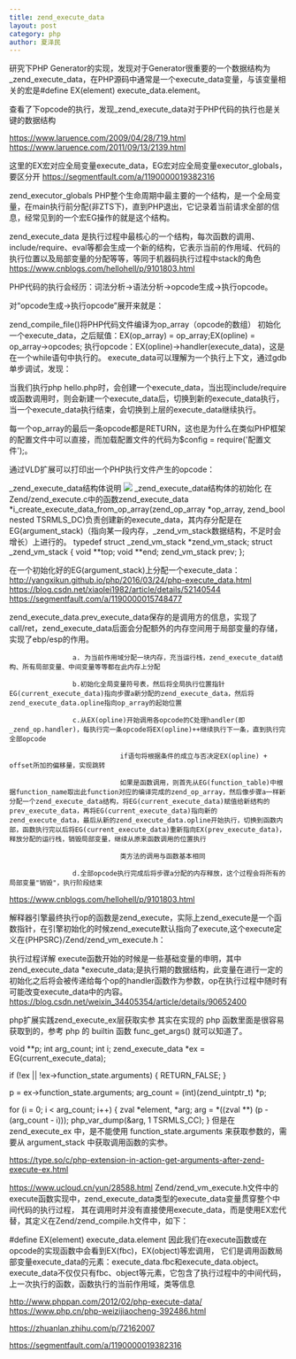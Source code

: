 ```yaml
---
title: zend_execute_data
layout: post
category: php
author: 夏泽民
---
```

研究下PHP Generator的实现，发现对于Generator很重要的一个数据结构为_zend_execute_data，在PHP源码中通常是一个execute_data变量，与该变量相关的宏是#define EX(element) execute_data.element。

查看了下opcode的执行，发现_zend_execute_data对于PHP代码的执行也是关键的数据结构

https://www.laruence.com/2009/04/28/719.html
https://www.laruence.com/2011/09/13/2139.html

这里的EX宏对应全局变量execute_data，EG宏对应全局变量executor_globals，要区分开
  https://segmentfault.com/a/1190000019382316
  
  zend_executor_globals     PHP整个生命周期中最主要的一个结构，是一个全局变量，在main执行前分配(非ZTS下)，直到PHP退出，它记录着当前请求全部的信息，经常见到的一个宏EG操作的就是这个结构。
  
   zend_execute_data  是执行过程中最核心的一个结构，每次函数的调用、include/require、eval等都会生成一个新的结构，它表示当前的作用域、代码的执行位置以及局部变量的分配等等，等同于机器码执行过程中stack的角色
   https://www.cnblogs.com/hellohell/p/9101803.html
<!-- more -->
PHP代码的执行会经历：词法分析->语法分析->opcode生成->执行opcode。

对“opcode生成->执行opcode”展开来就是：

zend_compile_file()将PHP代码文件编译为op_array（opcode的数组）
初始化一个execute_data，之后赋值：EX(op_array) = op_array;EX(opline) = op_array->opcodes;
执行opcode：EX(opline)->handler(execute_data)，这是在一个while语句中执行的。
execute_data可以理解为一个执行上下文，通过gdb单步调试，发现：

当我们执行php hello.php时，会创建一个execute_data，当出现include/require或函数调用时，则会新建一个execute_data后，切换到新的execute_data执行，当一个execute_data执行结束，会切换到上层的execute_data继续执行。


每一个op_array的最后一条opcode都是RETURN，这也是为什么在类似PHP框架的配置文件中可以直接<?php return [配置信息]; ?>，而加载配置文件的代码为$config = require('配置文件');。

通过VLD扩展可以打印出一个PHP执行文件产生的opcode：

_zend_execute_data结构体说明
	<img src="{{site.url}}{{site.baseurl}}/img/zend_execuable.png"/>
_zend_execute_data结构体的初始化
在Zend/zend_execute.c中的函数zend_execute_data *i_create_execute_data_from_op_array(zend_op_array *op_array, zend_bool nested TSRMLS_DC)负责创建新的execute_data，其内存分配是在EG(argument_stack)（指向某一段内存，_zend_vm_stack数据结构，不足时会增长）上进行的。
typedef struct _zend_vm_stack *zend_vm_stack;
struct _zend_vm_stack {
    void **top;
    void **end;
    zend_vm_stack prev;
};

在一个初始化好的EG(argument_stack)上分配一个execute_data：
http://yangxikun.github.io/php/2016/03/24/php-execute_data.html
https://blog.csdn.net/xiaolei1982/article/details/52140544
https://segmentfault.com/a/1190000015748477

zend_execute_data.prev_execute_data保存的是调用方的信息，实现了call/ret，zend_execute_data后面会分配额外的内存空间用于局部变量的存储，实现了ebp/esp的作用。

                    a. 为当前作用域分配一块内存，充当运行栈，zend_execute_data结构、所有局部变量、中间变量等等都在此内存上分配

                    b.初始化全局变量符号表，然后将全局执行位置指针EG(current_execute_data)指向步骤a新分配的zend_execute_data，然后将zend_execute_data.opline指向op_array的起始位置

                    c.从EX(opline)开始调用各opcode的C处理handler(即_zend_op.handler)，每执行完一条opcode将EX(opline)++继续执行下一条，直到执行完全部opcode

                                if语句将根据条件的成立与否决定EX(opline) + offset所加的偏移量，实现跳转

                                如果是函数调用，则首先从EG(function_table)中根据function_name取出此function对应的编译完成的zend_op_array，然后像步骤a一样新分配一个zend_execute_data结构，将EG(current_execute_data)赋值给新结构的prev_execute_data，再将EG(current_execute_data)指向新的zend_execute_data，最后从新的zend_execute_data.opline开始执行，切换到函数内部，函数执行完以后将EG(current_execute_data)重新指向EX(prev_execute_data)，释放分配的运行栈，销毁局部变量，继续从原来函数调用的位置执行

                                类方法的调用与函数基本相同

                    d.全部opcode执行完成后将步骤a分配的内存释放，这个过程会将所有的局部变量"销毁"，执行阶段结束
   https://www.cnblogs.com/hellohell/p/9101803.html
   
 解释器引擎最终执行op的函数是zend_execute，实际上zend_execute是一个函数指针，在引擎初始化的时候zend_execute默认指向了execute,这个execute定义在{PHPSRC}/Zend/zend_vm_execute.h：
 
 执行过程详解
execute函数开始的时候是一些基础变量的申明，其中zend_execute_data *execute_data;是执行期的数据结构，此变量在进行一定的初始化之后将会被传递给每个op的handler函数作为参数，op在执行过程中随时有可能改变execute_data中的内容。
https://blog.csdn.net/weixin_34405354/article/details/90652400

php扩展实践zend_execute_ex层获取实参
其实在实现的 php 函数里面是很容易获取到的，参考 php 的 builtin 函数 func_get_args() 就可以知道了。

void **p;
int arg_count;
int i;
zend_execute_data *ex = EG(current_execute_data);

if (!ex || !ex->function_state.arguments) {
    RETURN_FALSE;
}

p = ex->function_state.arguments;
arg_count = (int)(zend_uintptr_t) *p;

for (i = 0; i < arg_count; i++) {
    zval *element, *arg;
    arg = *((zval **) (p - (arg_count - i)));
    php_var_dump(&arg, 1 TSRMLS_CC);
}
但是在 zend_execute_ex 中，是不能使用 function_state.arguments 来获取参数的，需要从 argument_stack 中获取调用函数的实参。                   
                    
https://type.so/c/php-extension-in-action-get-arguments-after-zend-execute-ex.html

https://www.ucloud.cn/yun/28588.html
Zend/zend_vm_execute.h文件中的execute函数实现中，zend_execute_data类型的execute_data变量贯穿整个中间代码的执行过程， 其在调用时并没有直接使用execute_data，而是使用EX宏代替，其定义在Zend/zend_compile.h文件中，如下：

#define EX(element) execute_data.element
因此我们在execute函数或在opcode的实现函数中会看到EX(fbc)，EX(object)等宏调用， 它们是调用函数局部变量execute_data的元素：execute_data.fbc和execute_data.object。 execute_data不仅仅只有fbc、object等元素，它包含了执行过程中的中间代码，上一次执行的函数，函数执行的当前作用域，类等信息

http://www.phppan.com/2012/02/php-execute-data/
https://www.php.cn/php-weizijiaocheng-392486.html

https://zhuanlan.zhihu.com/p/72162007


https://segmentfault.com/a/1190000019382316	